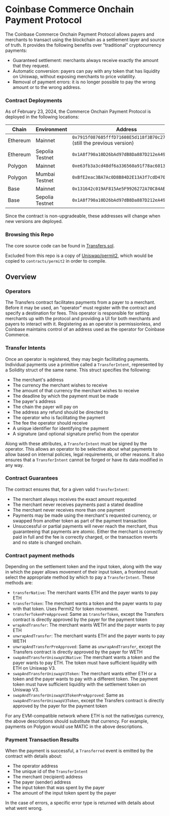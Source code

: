 # Coinbase Commerce Onchain Payment Protocol

The Coinbase Commerce Onchain Payment Protocol allows payers and merchants to transact using the blockchain as a settlement layer and source of truth.
It provides the following benefits over "traditional" cryptocurrency payments:

- Guaranteed settlement: merchants always receive exactly the amount that they request.
- Automatic conversion: payers can pay with any token that has liquidity on Uniswap, without exposing merchants to price volatility.
- Removal of payment errors: it is no longer possible to pay the wrong amount or to the wrong address.

### Contract Deployments

As of February 23, 2024, the Commerce Onchain Payment Protocol is deployed in the following locations:

| Chain    | Environment     | Address                                      |
| -------- | --------------- | -------------------------------------------- |
| Ethereum | Mainnet         | `0x7915f087685fffD71608E5d118f3B70c27D9eF4e` (still the previous version) |
| Ethereum | Sepolia Testnet | `0x1A8f790a10D26bAd97dB8Da887D212eA49461cCC` |
| Polygon  | Mainnet         | `0xe63fb3a3cd48df6a336560a91f78ac6013557f7d` |
| Polygon  | Mumbai Testnet  | `0xBfE2eac3BA7Ac0D8B84D2E13A3f7cdD4704599e1` |
| Base     | Mainnet         | `0x131642c019AF815Ae5F9926272A70C84AE5C37ab` |
| Base     | Sepolia Testnet | `0x1A8f790a10D26bAd97dB8Da887D212eA49461cCC` |

Since the contract is non-upgradeable, these addresses will change when new
versions are deployed.

### Browsing this Repo

The core source code can be found in [Transfers.sol](contracts/transfers/Transfers.sol).

Excluded from this repo is a copy of [Uniswap/permit2](https://github.com/Uniswap/permit2),
which would be copied to `contracts/permit2` in order to compile.

## Overview

### Operators

The Transfers contract facilitates payments from a payer to a merchant. Before
it may be used, an "operator" must register with the contract and specify
a destination for fees. This operator is responsible for setting merchants up
with the protocol and providing a UI for both merchants and payers to interact
with it. Registering as an operator is permissionless, and Coinbase maintains
control of an address used as the operator for Coinbase Commerce.

### Transfer Intents

Once an operator is registered, they may begin facilitating payments. Individual
payments use a primitive called a `TransferIntent`, represented by a Solidity
struct of the same name. This struct specifies the following:

- The merchant's address
- The currency the merchant wishes to receive
- The amount of that currency the merchant wishes to receive
- The deadline by which the payment must be made
- The payer's address
- The chain the payer will pay on
- The address any refund should be directed to
- The operator who is facilitating the payment
- The fee the operator should receive
- A unique identifier for identifying the payment
- A signature (and optional signature prefix) from the operator

Along with these attributes, a `TransferIntent` must be signed by the operator.
This allows an operator to be selective about what payments to allow based on
internal policies, legal requirements, or other reasons. It also ensures that
a `TransferIntent` cannot be forged or have its data modified in any way.

### Contract Guarantees

The contract ensures that, for a given valid `TransferIntent`:

- The merchant always receives the exact amount requested
- The merchant never receives payments past a stated deadline
- The merchant never receives more than one payment
- Payments may be made using the merchant's requested currency, or swapped from
  another token as part of the payment transaction
- Unsuccessful or partial payments will never reach the merchant, thus
  guaranteeing that payments are atomic. Either the merchant is correctly paid
  in full and the fee is correctly charged, or the transaction reverts and no
  state is changed onchain.

### Contract payment methods

Depending on the settlement token and the input token, along with the way
in which the payer allows movement of their input token, a frontend must select
the appropriate method by which to pay a `TransferIntent`. These methods are:

- `transferNative`: The merchant wants ETH and the payer wants to pay ETH
- `transferToken`: The merchant wants a token and the payer wants to pay with
  that token. Uses Permit2 for token movement.
- `transferTokenPreApproved`: Same as `transferToken`, except the Transfers
  contract is directly approved by the payer for the payment token
- `wrapAndTransfer`: The merchant wants WETH and the payer wants to pay ETH
- `unwrapAndTransfer`: The merchant wants ETH and the payer wants to pay WETH
- `unwrapAndTransferPreApproved`: Same as `unwrapAndTransfer`, except the
  Transfers contract is directly approved by the payer for WETH
- `swapAndTransferUniswapV3Native`: The merchant wants a token and the payer
  wants to pay ETH. The token must have sufficient liquidity with ETH on Uniswap
  V3.
- `swapAndTransferUniswapV3Token`: The merchant wants either ETH or a token and
  the payer wants to pay with a different token. The payment token must have
  sufficient liquidity with the settlement token on Uniswap V3.
- `swapAndTransferUniswapV3TokenPreApproved`: Same as
  `swapAndTransferUniswapV3Token`, except the Transfers contract is directly
  approved by the payer for the payment token

For any EVM-compatible network where ETH is not the native/gas currency, the
above descriptions should substitute that currency. For example, payments on
Polygon would use MATIC in the above descriptions.

### Payment Transaction Results

When the payment is successful, a `Transferred` event is emitted by the contract
with details about:

- The operator address
- The unique id of the `TransferIntent`
- The merchant (recipient) address
- The payer (sender) address
- The input token that was spent by the payer
- The amount of the input token spent by the payer

In the case of errors, a specific error type is returned with details about what
went wrong.
